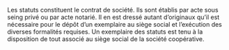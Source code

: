 Les statuts constituent le contrat de société. Ils sont établis par acte sous seing privé ou par acte notarié.
Il en est dressé autant d’originaux qu’il est nécessaire pour le dépôt d’un exemplaire au siège social et l’exécution des diverses formalités requises. Un exemplaire des statuts est tenu à la disposition de tout associé au siège social de la société coopérative.